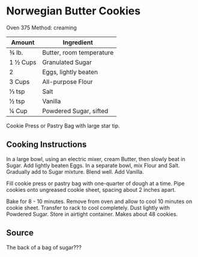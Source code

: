 # Norwegian Butter Cookies

Oven 375
Method: creaming

|Amount|Ingredient|
|----|----|
¾ lb. | Butter, room temperature
1 ½ Cups | Granulated Sugar
2 | Eggs, lightly beaten
3 Cups | All-purpose Flour
⅓ tsp | Salt
½ tsp | Vanilla
¼ Cup | Powdered Sugar, sifted

Cookie Press or Pastry Bag with large star tip.

## Cooking Instructions

In a large bowl, using an electric mixer, cream Butter, then slowly beat in Sugar.
Add lightly beaten Eggs.
In a separate bowl, mix Flour and Salt.
Gradually add to Sugar mixture.
Blend well.
Add Vanilla.

Fill cookie press or pastry bag with one-quarter of dough at a time.
Pipe cookies onto ungreased cookie sheet, spacing about 2 inches apart.

Bake for 8 - 10 minutes.
Remove from oven and allow to cool 10 minutes on cookie sheet.
Transfer to rack to cool completely.
Dust lightly with Powdered Sugar.
Store in airtight container.
Makes about 48 cookies.

## Source
The back of a bag of sugar???